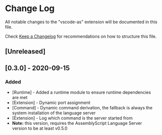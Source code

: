 # Change Log

All notable changes to the "vscode-as" extension will be documented in this file.

Check [Keep a Changelog](http://keepachangelog.com/) for recommendations on how to structure this file.

## [Unreleased]

## [0.3.0] - 2020-09-15

### Added

- [Runtime] - Added a runtime module to ensure runtime dependencies are met
- [Extension] - Dynamic port assignment
- [Command] - Dynamic command derivation, the fallback is always the system installation of the language server
- [Extension] - Log which command is the server started from
- **Note:** this version, requires the AssemblyScript Language Server version to be at least v0.5.0

